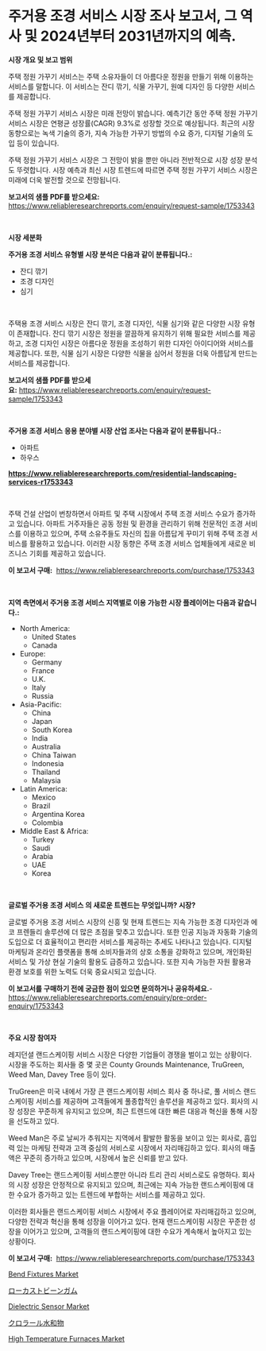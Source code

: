 <p><h1>주거용 조경 서비스 시장 조사 보고서, 그 역사 및 2024년부터 2031년까지의 예측.</h1></p><p><strong>시장 개요 및 보고 범위</strong></p>
<p><p>주택 정원 가꾸기 서비스는 주택 소유자들이 더 아름다운 정원을 만들기 위해 이용하는 서비스를 말합니다. 이 서비스는 잔디 깎기, 식물 가꾸기, 원예 디자인 등 다양한 서비스를 제공합니다.</p><p>주택 정원 가꾸기 서비스 시장은 미래 전망이 밝습니다. 예측기간 동안 주택 정원 가꾸기 서비스 시장은 연평균 성장률(CAGR) 9.3%로 성장할 것으로 예상됩니다. 최근의 시장 동향으로는 녹색 기술의 증가, 지속 가능한 가꾸기 방법의 수요 증가, 디지털 기술의 도입 등이 있습니다.</p><p>주택 정원 가꾸기 서비스 시장은 그 전망이 밝을 뿐만 아니라 전반적으로 시장 성장 분석도 뚜렷합니다. 시장 예측과 최신 시장 트렌드에 따르면 주택 정원 가꾸기 서비스 시장은 미래에 더욱 발전할 것으로 전망됩니다.</p></p>
<p><strong>보고서의 샘플 PDF를 받으세요:</strong> <a href="https://www.reliableresearchreports.com/enquiry/request-sample/1753343">https://www.reliableresearchreports.com/enquiry/request-sample/1753343</a></p>
<p>&nbsp;</p>
<p><strong>시장 세분화</strong></p>
<p><strong>주거용 조경 서비스 유형별 시장 분석은 다음과 같이 분류됩니다.:</strong></p>
<p><ul><li>잔디 깎기</li><li>조경 디자인</li><li>심기</li></ul></p>
<p>&nbsp;</p>
<p><p>주택용 조경 서비스 시장은 잔디 깎기, 조경 디자인, 식물 심기와 같은 다양한 시장 유형이 존재합니다. 잔디 깎기 시장은 정원을 깔끔하게 유지하기 위해 필요한 서비스를 제공하고, 조경 디자인 시장은 아름다운 정원을 조성하기 위한 디자인 아이디어와 서비스를 제공합니다. 또한, 식물 심기 시장은 다양한 식물을 심어서 정원을 더욱 아름답게 만드는 서비스를 제공합니다.</p></p>
<p><strong>보고서의 샘플 PDF를 받으세요:</strong>&nbsp;<a href="https://www.reliableresearchreports.com/enquiry/request-sample/1753343">https://www.reliableresearchreports.com/enquiry/request-sample/1753343</a></p>
<p>&nbsp;</p>
<p><strong> 주거용 조경 서비스 응용 분야별 시장 산업 조사는 다음과 같이 분류됩니다.:</strong></p>
<p><ul><li>아파트</li><li>하우스</li></ul></p>
<p><strong><a href="https://www.reliableresearchreports.com/residential-landscaping-services-r1753343">https://www.reliableresearchreports.com/residential-landscaping-services-r1753343</a></strong></p>
<p>&nbsp;</p>
<p><p>주택 건설 산업이 번창하면서 아파트 및 주택 시장에서 주택 조경 서비스 수요가 증가하고 있습니다. 아파트 거주자들은 공동 정원 및 환경을 관리하기 위해 전문적인 조경 서비스를 이용하고 있으며, 주택 소유주들도 자신의 집을 아름답게 꾸미기 위해 주택 조경 서비스를 활용하고 있습니다. 이러한 시장 동향은 주택 조경 서비스 업체들에게 새로운 비즈니스 기회를 제공하고 있습니다.</p></p>
<p><strong>이 보고서 구매:</strong>&nbsp; <a href="https://www.reliableresearchreports.com/purchase/1753343">https://www.reliableresearchreports.com/purchase/1753343</a></p>
<p>&nbsp;</p>
<p><strong>지역 측면에서 주거용 조경 서비스 지역별로 이용 가능한 시장 플레이어는 다음과 같습니다.:</strong></p>
<p><ul>
    <li>
        North America:
        <ul>
            <li>United States</li>
            <li>Canada</li>
        </ul>
    </li>
    <li>
        Europe:
        <ul>
            <li>Germany</li>
            <li>France</li>
            <li>U.K.</li>
            <li>Italy</li>
            <li>Russia</li>
        </ul>
    </li>
    <li>
        Asia-Pacific:
        <ul>
            <li>China</li>
            <li>Japan</li>
            <li>South Korea</li>
            <li>India</li>
            <li>Australia</li>
            <li>China Taiwan</li>
            <li>Indonesia</li>
            <li>Thailand</li>
            <li>Malaysia</li>
        </ul>
    </li>
    <li>
        Latin America:
        <ul>
            <li>Mexico</li>
            <li>Brazil</li>
            <li>Argentina Korea</li>
            <li>Colombia</li>
        </ul>
    </li>
    <li>
        Middle East & Africa:
        <ul>
            <li>Turkey</li>
            <li>Saudi</li>
            <li>Arabia</li>
            <li>UAE</li>
            <li>Korea</li>
        </ul>
    </li>
    </ul></p>
<p>&nbsp;</p>
<p><strong>글로벌 주거용 조경 서비스 의 새로운 트렌드는 무엇입니까? 시장?</strong></p>
<p><p>글로벌 주거용 조경 서비스 시장의 신흥 및 현재 트렌드는 지속 가능한 조경 디자인과 에코 프렌들리 솔루션에 더 많은 초점을 맞추고 있습니다. 또한 인공 지능과 자동화 기술의 도입으로 더 효율적이고 편리한 서비스를 제공하는 추세도 나타나고 있습니다. 디지털 마케팅과 온라인 플랫폼을 통해 소비자들과의 상호 소통을 강화하고 있으며, 개인화된 서비스 및 가상 현실 기술의 활용도 급증하고 있습니다. 또한 지속 가능한 자원 활용과 환경 보호를 위한 노력도 더욱 중요시되고 있습니다.</p></p>
<p><strong>이 보고서를 구매하기 전에 궁금한 점이 있으면 문의하거나 공유하세요.</strong>- <a href="https://www.reliableresearchreports.com/enquiry/pre-order-enquiry/1753343">https://www.reliableresearchreports.com/enquiry/pre-order-enquiry/1753343</a></p>
<p>&nbsp;</p>
<p><strong>주요 시장 참여자</strong></p>
<p><p>레지던셜 랜드스케이핑 서비스 시장은 다양한 기업들이 경쟁을 벌이고 있는 상황이다. 시장을 주도하는 회사들 중 몇 곳은 County Grounds Maintenance, TruGreen, Weed Man, Davey Tree 등이 있다.</p><p>TruGreen은 미국 내에서 가장 큰 랜드스케이핑 서비스 회사 중 하나로, 풀 서비스 랜드스케이핑 서비스를 제공하며 고객들에게 풀종합적인 솔루션을 제공하고 있다. 회사의 시장 성장은 꾸준하게 유지되고 있으며, 최근 트렌드에 대한 빠른 대응과 혁신을 통해 시장을 선도하고 있다.</p><p>Weed Man은 주로 날씨가 추워지는 지역에서 활발한 활동을 보이고 있는 회사로, 흡입력 있는 마케팅 전략과 고객 중심의 서비스로 시장에서 자리매김하고 있다. 회사의 매출액은 꾸준히 증가하고 있으며, 시장에서 높은 신뢰를 받고 있다.</p><p>Davey Tree는 랜드스케이핑 서비스뿐만 아니라 트리 관리 서비스로도 유명하다. 회사의 시장 성장은 안정적으로 유지되고 있으며, 최근에는 지속 가능한 랜드스케이핑에 대한 수요가 증가하고 있는 트렌드에 부합하는 서비스를 제공하고 있다.</p><p>이러한 회사들은 랜드스케이핑 서비스 시장에서 주요 플레이어로 자리매김하고 있으며, 다양한 전략과 혁신을 통해 성장을 이어가고 있다. 현재 랜드스케이핑 시장은 꾸준한 성장을 이어가고 있으며, 고객들의 랜드스케이핑에 대한 수요가 계속해서 높아지고 있는 상황이다.</p></p>
<p><strong>이 보고서 구매:</strong>&nbsp;&nbsp;<a href="https://www.reliableresearchreports.com/purchase/1753343">https://www.reliableresearchreports.com/purchase/1753343</a></p>
<p><p><a href="https://github.com/wwwkeltoum/Market-Research-Report-List-2/blob/main/bend-fixtures-market.md">Bend Fixtures Market</a></p><p><a href="https://github.com/nemesis2824/Market-Research-Report-List-1/blob/main/951561728091.md">ローカストビーンガム</a></p><p><a href="https://silk-columnist-571.notion.site/Dielectric-Sensor-Market-Size-CAGR-Trends-2024-2030-734974aef72e45388320e67e52364a9e">Dielectric Sensor Market</a></p><p><a href="https://github.com/pepo3k/Market-Research-Report-List-1/blob/main/934269528090.md">クロラール水和物</a></p><p><a href="https://github.com/joannesouthgate/Market-Research-Report-List-2/blob/main/high-temperature-furnaces-market.md">High Temperature Furnaces Market</a></p></p>